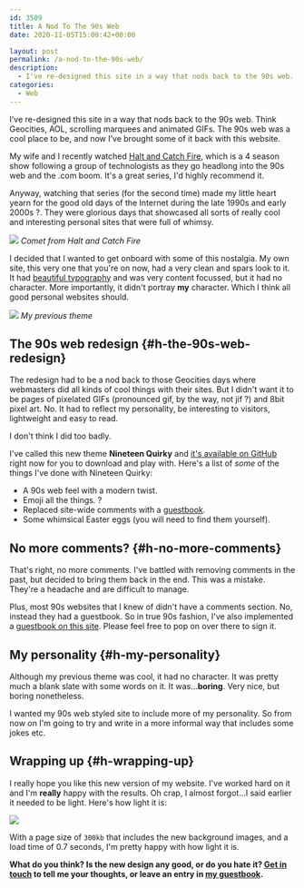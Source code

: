 ```yaml
---
id: 3509
title: A Nod To The 90s Web
date: 2020-11-05T15:00:42+00:00

layout: post
permalink: /a-nod-to-the-90s-web/
description:
  - I've re-designed this site in a way that nods back to the 90s web. Think Geocities, AOL, scrolling marquees and animated GIFs.
categories:
  - Web
---
```

<p class="tldr">
  I&#8217;ve re-designed this site in a way that nods back to the 90s web. Think Geocities, AOL, scrolling marquees and animated GIFs. The 90s web was a cool place to be, and now I&#8217;ve brought some of it back with this website.
</p>

My wife and I recently watched <a href="https://www.imdb.com/title/tt2543312/" target="_blank" rel="noreferrer noopener">Halt and Catch Fire</a>, which is a 4 season show following a group of technologists as they go headlong into the 90s web and the .com boom. It's a great series, I'd highly recommend it.

Anyway, watching that series (for the second time) made my little heart yearn for the good old days of the Internet during the late 1990s and early 2000s ?. They were glorious days that showcased all sorts of really cool and interesting personal sites that were full of whimsy.

![](/assets/images/hacf-comet.jpg")
*Comet from Halt and Catch Fire*

I decided that I wanted to get onboard with some of this nostalgia. My own site, this very one that you're on now, had a very clean and spars look to it. It had <a rel="noreferrer noopener" href="/whats-in-a-font-researching-website-typography/" target="_blank">beautiful typography</a> and was very content focussed, but it had no character. More importantly, it didn't portray **my** character. Which I think all good personal websites should.

![](/assets/images/my-old-site.png")
*My previous theme*

## The 90s web redesign {#h-the-90s-web-redesign}

The redesign had to be a nod back to those Geocities days where webmasters did all kinds of cool things with their sites. But I didn't want it to be pages of pixelated GIFs (pronounced gif, by the way, not jif ?) and 8bit pixel art. No. It had to reflect my personality, be interesting to visitors, lightweight and easy to read.

I don't think I did too badly.

I've called this new theme **Nineteen Quirky** and <a href="https://github.com/kevquirk/nineteen-quirky" target="_blank" rel="noreferrer noopener">it's available on GitHub</a> right now for you to download and play with. Here's a list of _some_ of the things I've done with Nineteen Quirky:

  * A 90s web feel with a modern twist.
  * Emoji all the things. ?
  * Replaced site-wide comments with a [guestbook](/guestbook/).
  * Some whimsical Easter eggs (you will need to find them yourself).

## No more comments? {#h-no-more-comments}

That's right, no more comments. I've battled with removing comments in the past, but decided to bring them back in the end. This was a mistake. They're a headache and are difficult to manage.

Plus, most 90s websites that I knew of didn't have a comments section. No, instead they had a guestbook. So in true 90s fashion, I've also implemented a [guestbook on this site](/guestbook/). Please feel free to pop on over there to sign it.

## My personality {#h-my-personality}

Although my previous theme was cool, it had no character. It was pretty much a blank slate with some words on it. It was&#8230;**boring**. Very nice, but boring nonetheless.

I wanted my 90s web styled site to include more of my personality. So from now on I'm going to try and write in a more informal way that includes some jokes etc.

## Wrapping up {#h-wrapping-up}

I really hope you like this new version of my website. I've worked hard on it and I'm **really** happy with the results. Oh crap, I almost forgot&#8230;I said earlier it needed to be light. Here's how light it is:

![](/assets/images/90s-web-speed-test.jpg")  

With a page size of `300kb` that includes the new background images, and a load time of 0.7 seconds, I'm pretty happy with how light it is.

**What do you think? Is the new design any good, or do you hate it? [Get in touch](/contact/) to tell me your thoughts, or leave an entry in [my guestbook](/guestbook/).**
